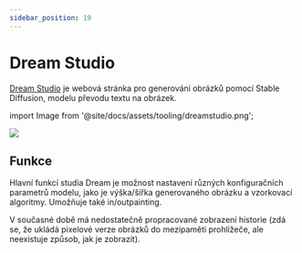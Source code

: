 ```yaml
---
sidebar_position: 19
---
```


# Dream Studio

[Dream Studio](https://beta.dreamstudio.ai/dream) je webová stránka pro generování obrázků pomocí Stable Diffusion, modelu převodu textu na obrázek.

import Image from '@site/docs/assets/tooling/dreamstudio.png';

<div style={{textAlign: 'center'}}>
  <img src={Image} style={{width: "750px"}} />
</div>

## Funkce

Hlavní funkcí studia Dream je možnost nastavení různých konfiguračních parametrů modelu, jako je výška/šířka generovaného obrázku a vzorkovací algoritmy. Umožňuje také in/outpainting.

V současné době má nedostatečně propracované zobrazení historie (zdá se, že ukládá pixelové verze obrázků do mezipaměti prohlížeče, ale neexistuje způsob, jak je zobrazit).
